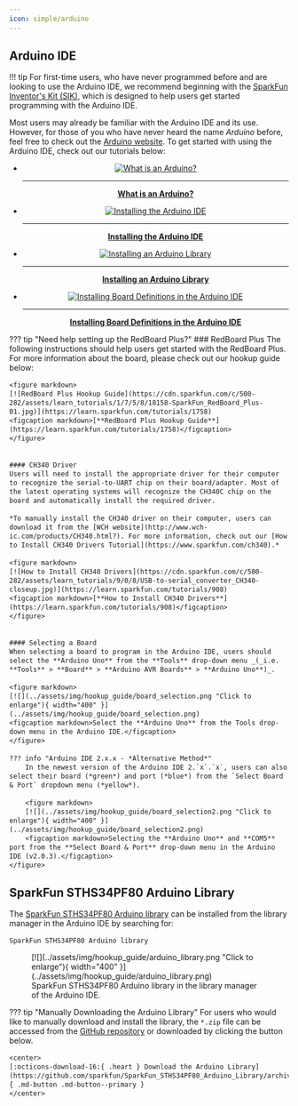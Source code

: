 ```yaml
---
icon: simple/arduino
---
```


## Arduino IDE
!!! tip
	For first-time users, who have never programmed before and are looking to use the Arduino IDE, we recommend beginning with the <a href="https://www.sparkfun.com/products/15631">SparkFun Inventor's Kit (SIK)</a>, which is designed to help users get started programming with the Arduino IDE.

Most users may already be familiar with the Arduino IDE and its use. However, for those of you who have never heard the name *Arduino* before, feel free to check out the [Arduino website](https://www.arduino.cc/en/Guide/HomePage). To get started with using the Arduino IDE, check out our tutorials below:


<div class="grid cards" markdown align="center">

-   <a href="https://learn.sparkfun.com/tutorials/50"><figure markdown>
	![What is an Arduino?](https://cdn.sparkfun.com/c/264-148/assets/3/b/6/e/b/512e66bece395f492b000000.jpg)
	</figure>

	---

	**What is an Arduino?**</a>

-   <a href="https://learn.sparkfun.com/tutorials/61"><figure markdown>
	![Installing the Arduino IDE](https://cdn.sparkfun.com/c/264-148/assets/learn_tutorials/6/1/arduinoThumb.jpg)
	</figure>

	---
	
	**Installing the Arduino IDE**</a>

-   <a href="https://learn.sparkfun.com/tutorials/15"><figure markdown>
	![Installing an Arduino Library](https://cdn.sparkfun.com/c/264-148/assets/b/e/4/b/2/50f04b99ce395fd95e000001.jpg)
	</figure>

	---
	
	**Installing an Arduino Library**</a>

-   <a href="https://learn.sparkfun.com/tutorials/1265"><figure markdown>
	![Installing Board Definitions in the Arduino IDE](https://cdn.sparkfun.com/c/264-148/assets/learn_tutorials/1/2/6/5/sparkfun_boards.PNG)
	</figure>

	---
	
	**Installing Board Definitions in the Arduino IDE**</a>
</div>


??? tip "Need help setting up the RedBoard Plus?"
	### RedBoard Plus
	The following instructions should help users get started with the RedBoard Plus. For more information about the board, please check out our hookup guide below:

	<figure markdown>
	[![RedBoard Plus Hookup Guide](https://cdn.sparkfun.com/c/500-282/assets/learn_tutorials/1/7/5/8/18158-SparkFun_RedBoard_Plus-01.jpg)](https://learn.sparkfun.com/tutorials/1758)
	<figcaption markdown>[**RedBoard Plus Hookup Guide**](https://learn.sparkfun.com/tutorials/1758)</figcaption>
	</figure>


	#### CH340 Driver
	Users will need to install the appropriate driver for their computer to recognize the serial-to-UART chip on their board/adapter. Most of the latest operating systems will recognize the CH340C chip on the board and automatically install the required driver.

	*To manually install the CH340 driver on their computer, users can download it from the [WCH website](http://www.wch-ic.com/products/CH340.html?). For more information, check out our [How to Install CH340 Drivers Tutorial](https://www.sparkfun.com/ch340).*

	<figure markdown>
	[![How to Install CH340 Drivers](https://cdn.sparkfun.com/c/500-282/assets/learn_tutorials/9/0/8/USB-to-serial_converter_CH340-closeup.jpg)](https://learn.sparkfun.com/tutorials/908)
	<figcaption markdown>[**How to Install CH340 Drivers**](https://learn.sparkfun.com/tutorials/908)</figcaption>
	</figure>


	#### Selecting a Board
	When selecting a board to program in the Arduino IDE, users should select the **Arduino Uno** from the **Tools** drop-down menu _(_i.e. **Tools** > **Board** > **Arduino AVR Boards** > **Arduino Uno**)_.

	<figure markdown>
	[![](../assets/img/hookup_guide/board_selection.png "Click to enlarge"){ width="400" }](../assets/img/hookup_guide/board_selection.png)
	<figcaption markdown>Select the **Arduino Uno** from the Tools drop-down menu in the Arduino IDE.</figcaption>
	</figure>

	??? info "Arduino IDE 2.x.x - *Alternative Method*"
		In the newest version of the Arduino IDE 2.`x`.`x`, users can also select their board (*green*) and port (*blue*) from the `Select Board & Port` dropdown menu (*yellow*).

		<figure markdown>
		[![](../assets/img/hookup_guide/board_selection2.png "Click to enlarge"){ width="400" }](../assets/img/hookup_guide/board_selection2.png)
		<figcaption markdown>Selecting the **Arduino Uno** and **COM5** port from the **Select Board & Port** drop-down menu in the Arduino IDE (v2.0.3).</figcaption>
	</figure>


## SparkFun STHS34PF80 Arduino Library
The [SparkFun STHS34PF80 Arduino library](https://github.com/sparkfun/SparkFun_STHS34PF80_Arduino_Library) can be installed from the library manager in the Arduino IDE by searching for:

	SparkFun STHS34PF80 Arduino library

<figure markdown>
[![](../assets/img/hookup_guide/arduino_library.png "Click to enlarge"){ width="400" }](../assets/img/hookup_guide/arduino_library.png)
<figcaption markdown>SparkFun STHS34PF80 Arduino library in the library manager of the Arduino IDE.</figcaption>
</figure>

??? tip "Manually Downloading the Arduino Library"
	For users who would like to manually download and install the library, the `*.zip` file can be accessed from the [GitHub repository](https://github.com/sparkfun/SparkFun_STHS34PF80_Arduino_Library) or downloaded by clicking the button below.

	<center>
	[:octicons-download-16:{ .heart } Download the Arduino Library](https://github.com/sparkfun/SparkFun_STHS34PF80_Arduino_Library/archive/refs/heads/main.zip){ .md-button .md-button--primary }
	</center>

